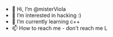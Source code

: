 - 👋 Hi, I’m @misterViola
- 👀 I’m interested in hacking :)
- 🌱 I’m currently learning c++
- 📫 How to reach me - don't reach me L

